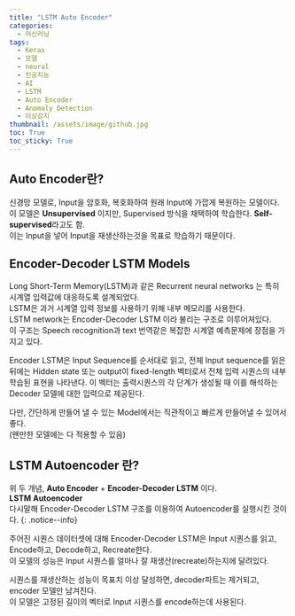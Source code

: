 ```yaml
---
title: "LSTM Auto Encoder"
categories:
  - 머신러닝
tags:
  - Keras
  - 모델
  - neural
  - 인공지능
  - AI
  - LSTM
  - Auto Encoder
  - Anomaly Detection
  - 이상감지
thumbnail: /assets/image/github.jpg
toc: True
toc_sticky: True
---
```



## Auto Encoder란?

신경망 모델로, Input을 암호화, 복호화하여 원래 Input에 가깝게 복원하는 모델이다.  
이 모델은 **Unsupervised** 이지만, Supervised 방식을 채택하여 학습한다.  **Self-supervised**라고도 함.  
이는 Input을 넣어 Input을 재생산하는것을 목표로 학습하기 때문이다.

## Encoder-Decoder LSTM Models

Long Short-Term Memory(LSTM)과 같은 Recurrent neural networks 는 특히 시계열 입력값에 대응하도록 설계되었다.  
LSTM은 과거 시계열 입력 정보를 사용하기 위해 내부 메모리를 사용한다.  
LSTM network는 Encoder-Decoder LSTM 이라 불리는 구조로 이루어져있다.    
이 구조는 Speech recognition과 text 번역같은 복잡한 시계열 예측문제에 장점을 가지고 있다.  


Encoder LSTM은 Input Sequence를 순서대로 읽고, 전체 Input sequence를 읽은 뒤에는
Hidden state 또는 output이 fixed-length 벡터로서 전체 입력 시퀀스의 내부 학습된 표현을 나타낸다.
이 벡터는 출력시퀀스의 각 단계가 생성될 때 이를 해석하는 Decoder 모델에 대한 입력으로 제공된다.


다만, 간단하게 만들어 낼 수 있는 Model에서는 직관적이고 빠르게 만들어낼 수 있어서 좋다.  
(왠만한 모델에는 다 적용할 수 있음)

## LSTM Autoencoder 란? 
위 두 개념, **Auto Encoder** + **Encoder-Decoder LSTM** 이다.  
**LSTM Autoencoder**  
  다시말해 Encoder-Decoder LSTM 구조를 이용하여 Autoencoder를 실행시킨 것이다.
{: .notice--info}

주어진 시퀀스 데이터셋에 대해 Encoder-Decoder LSTM은 Input 시퀀스를 읽고, Encode하고, Decode하고, Recreate한다.  
이 모델의 성능은 Input 시퀀스를 얼마나 잘 재생산(recreate)하는지에 달려있다.


시퀀스를 재생산하는 성능이 목표치 이상 달성하면, decoder파트는 제거되고, encoder 모델만 남겨진다.  
이 모델은 고정된 길이의 벡터로 Input 시퀀스를 encode하는데 사용된다.


